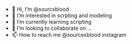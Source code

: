 - 👋 Hi, I’m @sourcxblood
- 👀 I’m interested in scrpting and modeling
- 🌱 I’m currently learning scripting
- 💞️ I’m looking to collaborate on ...
- 📫 How to reach me @sourcexblood instagram

<!---
sourcxblood/sourcxblood is a ✨ special ✨ repository because its `README.md` (this file) appears on your GitHub profile.
You can click the Preview link to take a look at your changes.
--->
